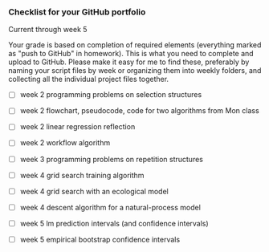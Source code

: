 ### Checklist for your GitHub portfolio

Current through week 5

Your grade is based on completion of required elements (everything marked as "push to GitHub" in homework). This is what you need to complete and upload to GitHub. Please make it easy for me to find these, preferably by naming your script files by week or organizing them into weekly folders, and collecting all the individual project files together.

- [ ] week 2 programming problems on selection structures
- [ ] week 2 flowchart, pseudocode, code for two algorithms from Mon class
- [ ] week 2 linear regression reflection
- [ ] week 2 workflow algorithm
- [ ] week 3 programming problems on repetition structures
- [ ] week 4 grid search training algorithm
- [ ] week 4 grid search with an ecological model
- [ ] week 4 descent algorithm for a natural-process model
- [ ] week 5 lm prediction intervals (and confidence intervals)
- [ ] week 5 empirical bootstrap confidence intervals


